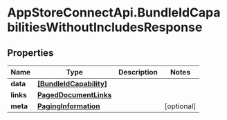 # AppStoreConnectApi.BundleIdCapabilitiesWithoutIncludesResponse

## Properties

Name | Type | Description | Notes
------------ | ------------- | ------------- | -------------
**data** | [**[BundleIdCapability]**](BundleIdCapability.md) |  | 
**links** | [**PagedDocumentLinks**](PagedDocumentLinks.md) |  | 
**meta** | [**PagingInformation**](PagingInformation.md) |  | [optional] 


